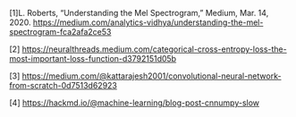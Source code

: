 [1]L. Roberts, “Understanding the Mel Spectrogram,” Medium, Mar. 14, 2020. https://medium.com/analytics-vidhya/understanding-the-mel-spectrogram-fca2afa2ce53

[2] https://neuralthreads.medium.com/categorical-cross-entropy-loss-the-most-important-loss-function-d3792151d05b

[3] https://medium.com/@kattarajesh2001/convolutional-neural-network-from-scratch-0d7513d62923

[4] https://hackmd.io/@machine-learning/blog-post-cnnumpy-slow